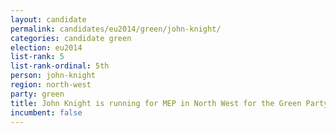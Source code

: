 ```yaml
---
layout: candidate
permalink: candidates/eu2014/green/john-knight/
categories: candidate green
election: eu2014
list-rank: 5
list-rank-ordinal: 5th
person: john-knight
region: north-west
party: green
title: John Knight is running for MEP in North West for the Green Party
incumbent: false
---
```

